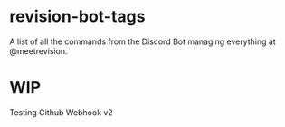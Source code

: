 # revision-bot-tags
A list of all the commands from the Discord Bot managing everything at @meetrevision.

# WIP
Testing Github Webhook v2
